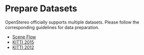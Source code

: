 # Prepare Datasets

OpenStereo officially supports multiple datasets.
Please follow the corresponding guidelines for data preparation.

- [Scene Flow](../datasets/SceneFlow/README.md)
- [KITTI 2015](../datasets/KITTI15/README.md)
- [KITTI 2012](../datasets/KITTI12/README.md)
